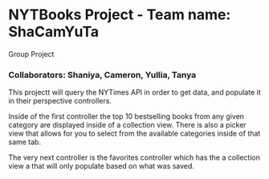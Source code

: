 # NYTBooks Project - Team name: ShaCamYuTa 
Group Project

### Collaborators: Shaniya, Cameron, Yullia, Tanya 

This projectt will query the NYTimes API in order to get data, and populate it in their perspective controllers.

Inside of the first controller the top 10 bestselling books from any given category are displayed inside of a collection view. There is also a picker view that allows for you to select from the available categories inside of that same tab.

The very next controller is the favorites controller which has the a collection view a that will only populate based on what was saved. 

